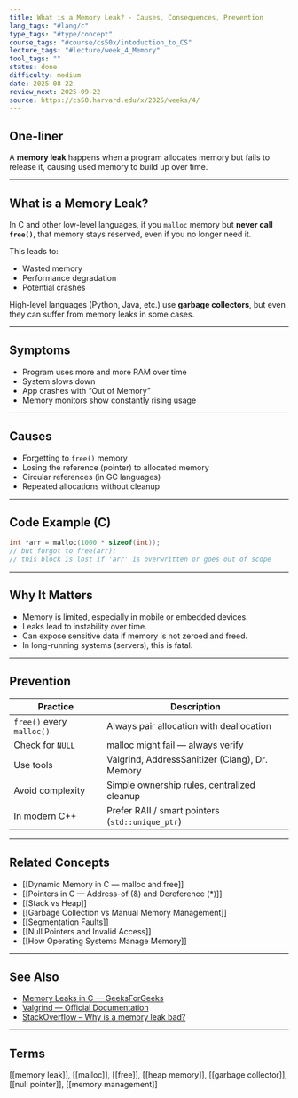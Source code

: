 ```yaml
---
title: What is a Memory Leak? · Causes, Consequences, Prevention
lang_tags: "#lang/c"
type_tags: "#type/concept"
course_tags: "#course/cs50x/intoduction_to_CS"
lecture_tags: "#lecture/week_4_Memory"
tool_tags: ""
status: done
difficulty: medium
date: 2025-08-22
review_next: 2025-09-22
source: https://cs50.harvard.edu/x/2025/weeks/4/
---
```


## One-liner

A **memory leak** happens when a program allocates memory but fails to release it, causing used memory to build up over time.

---

## What is a Memory Leak?

In C and other low-level languages, if you `malloc` memory but **never call `free()`**, that memory stays reserved, even if you no longer need it.

This leads to:
- Wasted memory
- Performance degradation
- Potential crashes

High-level languages (Python, Java, etc.) use **garbage collectors**, but even they can suffer from memory leaks in some cases.

---

## Symptoms

- Program uses more and more RAM over time
- System slows down
- App crashes with “Out of Memory”
- Memory monitors show constantly rising usage

---

## Causes

- Forgetting to `free()` memory
- Losing the reference (pointer) to allocated memory
- Circular references (in GC languages)
- Repeated allocations without cleanup

---

## Code Example (C)

```c
int *arr = malloc(1000 * sizeof(int));
// but forgot to free(arr);
// this block is lost if 'arr' is overwritten or goes out of scope
```

---

## Why It Matters

- Memory is limited, especially in mobile or embedded devices.
- Leaks lead to instability over time.
- Can expose sensitive data if memory is not zeroed and freed.
- In long-running systems (servers), this is fatal.

---

## Prevention

| Practice | Description |
|---------|-------------|
| `free()` every `malloc()` | Always pair allocation with deallocation |
| Check for `NULL` | malloc might fail — always verify |
| Use tools | Valgrind, AddressSanitizer (Clang), Dr. Memory |
| Avoid complexity | Simple ownership rules, centralized cleanup |
| In modern C++ | Prefer RAII / smart pointers (`std::unique_ptr`) |

---

## Related Concepts

- [[Dynamic Memory in C — malloc and free]]
- [[Pointers in C — Address-of (&) and Dereference (*)]]
- [[Stack vs Heap]]
- [[Garbage Collection vs Manual Memory Management]]
- [[Segmentation Faults]]
- [[Null Pointers and Invalid Access]]
- [[How Operating Systems Manage Memory]]

---

## See Also

- [Memory Leaks in C — GeeksForGeeks](https://www.geeksforgeeks.org/memory-leak-in-c/)
- [Valgrind — Official Documentation](https://valgrind.org/docs/)
- [StackOverflow – Why is a memory leak bad?](https://stackoverflow.com/questions/257288/)

---

## Terms

[[memory leak]], [[malloc]], [[free]], [[heap memory]], [[garbage collector]], [[null pointer]], [[memory management]]
